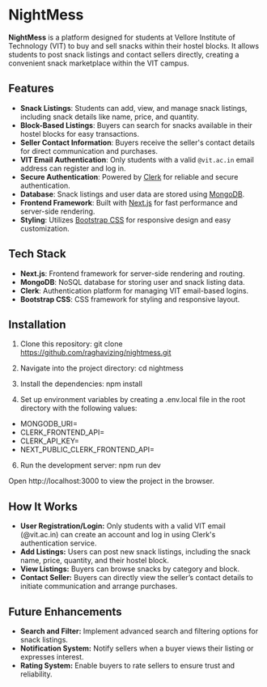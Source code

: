 # NightMess

**NightMess** is a platform designed for students at Vellore Institute of Technology (VIT) to buy and sell snacks within their hostel blocks. It allows students to post snack listings and contact sellers directly, creating a convenient snack marketplace within the VIT campus.

## Features

- **Snack Listings**: Students can add, view, and manage snack listings, including snack details like name, price, and quantity.
- **Block-Based Listings**: Buyers can search for snacks available in their hostel blocks for easy transactions.
- **Seller Contact Information**: Buyers receive the seller's contact details for direct communication and purchases.
- **VIT Email Authentication**: Only students with a valid `@vit.ac.in` email address can register and log in.
- **Secure Authentication**: Powered by [Clerk](https://clerk.dev) for reliable and secure authentication.
- **Database**: Snack listings and user data are stored using [MongoDB](https://www.mongodb.com).
- **Frontend Framework**: Built with [Next.js](https://nextjs.org) for fast performance and server-side rendering.
- **Styling**: Utilizes [Bootstrap CSS](https://getbootstrap.com) for responsive design and easy customization.

## Tech Stack

- **Next.js**: Frontend framework for server-side rendering and routing.
- **MongoDB**: NoSQL database for storing user and snack listing data.
- **Clerk**: Authentication platform for managing VIT email-based logins.
- **Bootstrap CSS**: CSS framework for styling and responsive layout.

## Installation

1. Clone this repository:
   git clone https://github.com/raghavizing/nightmess.git
   
3. Navigate into the project directory:
  cd nightmess

4. Install the dependencies:
  npm install

5. Set up environment variables by creating a .env.local file in the root directory with the following values:
  - MONGODB_URI=<your-mongodb-connection-string>
  - CLERK_FRONTEND_API=<your-clerk-frontend-api>
  - CLERK_API_KEY=<your-clerk-api-key>
  - NEXT_PUBLIC_CLERK_FRONTEND_API=<your-clerk-frontend-api>

6. Run the development server:
  npm run dev

Open http://localhost:3000 to view the project in the browser.

## How It Works
- **User Registration/Login:** Only students with a valid VIT email (@vit.ac.in) can create an account and log in using Clerk's authentication service.
- **Add Listings:** Users can post new snack listings, including the snack name, price, quantity, and their hostel block.
- **View Listings:** Buyers can browse snacks by category and block.
- **Contact Seller:** Buyers can directly view the seller’s contact details to initiate communication and arrange purchases.

## Future Enhancements
- **Search and Filter:** Implement advanced search and filtering options for snack listings.
- **Notification System:** Notify sellers when a buyer views their listing or expresses interest.
- **Rating System:** Enable buyers to rate sellers to ensure trust and reliability.
